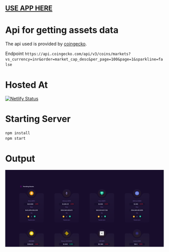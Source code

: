 ## [USE APP HERE](https://fastidious-pony-e65145.netlify.app/)
# Api for getting assets data

The api used is provided by [coingecko](https://www.coingecko.com/en/api/documentation).

Endpoint
`https://api.coingecko.com/api/v3/coins/markets?vs_currency=inr&order=market_cap_desc&per_page=100&page=1&sparkline=false`

# Hosted At

[![Netlify Status](https://api.netlify.com/api/v1/badges/cf61495b-7262-4491-9a37-de51c6a3c113/deploy-status)](https://app.netlify.com/sites/fastidious-pony-e65145/deploys)

# Starting Server

```sh
npm install
npm start
```

# Output

![trending assets list](./trendingAssetsScreenshot.png)